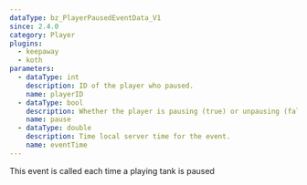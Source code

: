 ```yaml
---
dataType: bz_PlayerPausedEventData_V1
since: 2.4.0
category: Player
plugins:
  - keepaway
  - koth
parameters:
  - dataType: int
    description: ID of the player who paused.
    name: playerID
  - dataType: bool
    description: Whether the player is pausing (true) or unpausing (false)
    name: pause
  - dataType: double
    description: Time local server time for the event.
    name: eventTime
---
```


This event is called each time a playing tank is paused
